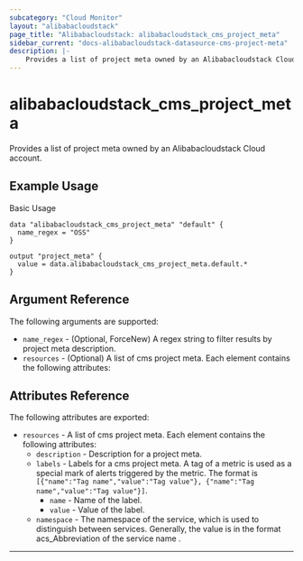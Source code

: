 ```yaml
---
subcategory: "Cloud Monitor"
layout: "alibabacloudstack"
page_title: "Alibabacloudstack: alibabacloudstack_cms_project_meta"
sidebar_current: "docs-alibabacloudstack-datasource-cms-project-meta"
description: |-
    Provides a list of project meta owned by an Alibabacloudstack Cloud account.
---
```


# alibabacloudstack_cms_project_meta

Provides a list of project meta owned by an Alibabacloudstack Cloud account.

## Example Usage

Basic Usage

```
data "alibabacloudstack_cms_project_meta" "default" {
  name_regex = "OSS"
}

output "project_meta" {
  value = data.alibabacloudstack_cms_project_meta.default.*
}
```

## Argument Reference

The following arguments are supported:

* `name_regex` - (Optional, ForceNew) A regex string to filter results by project meta description.
* `resources` - (Optional) A list of cms project meta. Each element contains the following attributes:

## Attributes Reference

The following attributes are exported:

* `resources` - A list of cms project meta. Each element contains the following attributes:
    * `description` - Description for a project meta.
    * `labels` - Labels for a cms project meta. A tag of a metric is used as a special mark of alerts triggered by the metric. The format is `[{"name":"Tag name","value":"Tag value"}, {"name":"Tag name","value":"Tag value"}]`.
        * `name` - Name of the label.
        * `value` - Value of the label.
    * `namespace` - The namespace of the service, which is used to distinguish between services. Generally, the value is in the format acs_Abbreviation of the service name .
---